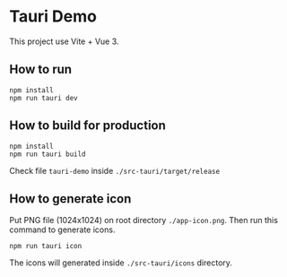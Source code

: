 # Tauri Demo

This project use Vite + Vue 3.

## How to run

```
npm install
npm run tauri dev
```

## How to build for production

```
npm install
npm run tauri build
```

Check file `tauri-demo` inside `./src-tauri/target/release`

## How to generate icon

Put PNG file (1024x1024) on root directory `./app-icon.png`.
Then run this command to generate icons.

```
npm run tauri icon
```

The icons will generated inside `./src-tauri/icons` directory.
